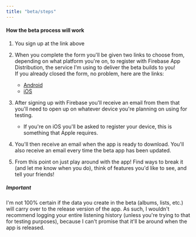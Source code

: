```yaml
---
title: "beta/steps"
---
```


#### How the beta process will work

1. You sign up at the link above
2. When you complete the form you'll be given two links to choose from, depending on what platform you're on, to register with Firebase App Distribution, the service I'm using to deliver the beta builds to you!  
If you already closed the form, no problem, here are the links:
   - [Android](https://appdistribution.firebase.dev/i/93b09510ed62f554)
   - [iOS](https://appdistribution.firebase.dev/i/5d15e36af3c48591)

3. After signing up with Firebase you'll receive an email from them that you'll need to open up on whatever device you're planning on using for testing.
   - If you're on iOS you'll be asked to register your device, this is something that Apple requires.
4. You'll then receive an email when the app is ready to download. You'll also receive an email every time the beta app has been updated.
5. From this point on just play around with the app! Find ways to break it (and let me know when you do), think of features you'd like to see, and tell your friends!

##### Important

I'm not 100% certain if the data you create in the beta (albums, lists, etc.) will carry over to the release version of the app. As such, I wouldn't recommend logging your entire listening history (unless you're trying to that for testing purposes), because I can't promise that it'll be around when the app is released.
